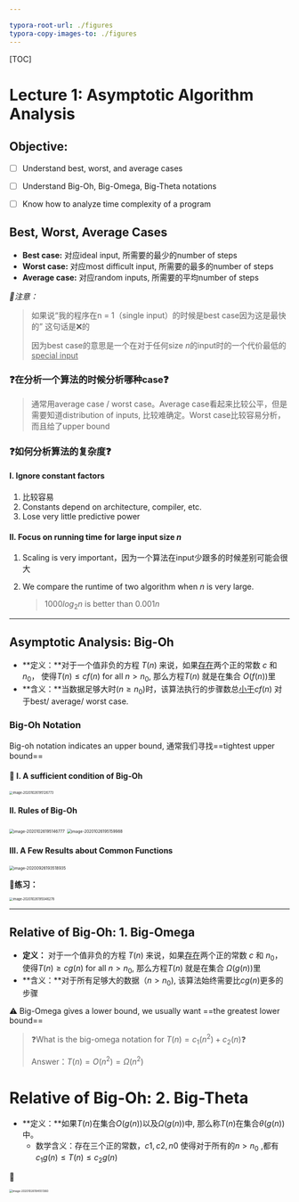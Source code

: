 ```yaml
---

typora-root-url: ./figures
typora-copy-images-to: ./figures
---
```


[TOC]



# Lecture 1: Asymptotic Algorithm Analysis



## Objective:

- [ ] Understand best, worst, and average cases
- [ ] Understand Big-Oh, Big-Omega, Big-Theta notations
- [ ] Know how to analyze time complexity of a program



## Best, Worst, Average Cases

- **Best case:** 对应ideal input, 所需要的最少的number of steps
- **Worst case:** 对应most difficult input, 所需要的最多的number of steps
- **Average case:** 对应random inputs, 所需要的平均number of steps

*👀注意：*

> 如果说“我的程序在n = 1（single input）的时候是best case因为这是最快的” 这句话是❌的
>
> 因为best case的意思是一个在对于任何size $n$的input时的一个代价最低的<u>special input</u>



### ❓在分析一个算法的时候分析哪种case❓

> 通常用average case / worst case。Average case看起来比较公平，但是需要知道distribution of inputs, 比较难确定。Worst case比较容易分析，而且给了upper bound



### ❓如何分析算法的复杂度❓

#### **I. Ignore constant factors**

1. 比较容易
2. Constants depend on architecture, compiler, etc.
3. Lose very little predictive power

#### II. Focus on running time for large input size $n$

1. Scaling is very important，因为一个算法在input少跟多的时候差别可能会很大

2. We compare the runtime of two algorithm when $n$ is very large.

   > $1000log_2n$ is better than $0.001n$

****



## Asymptotic Analysis: Big-Oh

- **定义：**对于一个值非负的方程 $T(n)$ 来说，如果<u>存在</u>两个正的常数 $c$ 和 $n_0$， 使得$T(n)\le cf(n)$ for all $n > n_0$, 那么方程$T(n)$ 就是在集合 $O(f(n))$里
- **含义：**当数据足够大时$(n\ge n_0)$时，该算法执行的步骤数总<u>小于</u>$cf(n)$ 对于best/ average/ worst case.



### Big-Oh Notation

Big-oh notation indicates an upper bound, 通常我们寻找==tightest upper bound==

#### 👀 I. A sufficient condition of Big-Oh

<img src="/image-20201026195126773.png" alt="image-20201026195126773" style="zoom:40%;" />



#### II. Rules of Big-Oh

<img src="/image-20201026195146777.png" alt="image-20201026195146777" style="zoom:50%;" />

<img src="/image-20201026195159988.png" alt="image-20201026195159988" style="zoom:50%;" />



#### III. A Few Results about Common Functions

<img src="/Users/michaelxu/Library/Application Support/typora-user-images/image-20200926193518935.png" alt="image-20200926193518935" style="zoom:50%;" />

👀**练习：**

<img src="/image-20201026195046278.png" alt="image-20201026195046278" style="zoom:40%;" />

****



## Relative of Big-Oh: 1. Big-Omega

- **定义：** 对于一个值非负的方程 $T(n)$ 来说，如果<u>存在</u>两个正的常数 $c$ 和 $n_0$， 使得$T(n)\ge cg(n)$ for all $n > n_0$, 那么方程$T(n)$ 就是在集合 $\Omega (g(n))$里
- **含义：**对于所有足够大的数据（$n > n_0$), 该算法始终需要比$cg(n)$更多的步骤

⚠️ Big-Omega gives a lower bound, we usually want ==the greatest lower bound==

> ❓What is the big-omega notation for $T(n) = c_1(n^2) + c_2(n)$❓
>
> Answer：$T(n) = O(n^2) = \Omega (n^2)$



# Relative of Big-Oh: 2. Big-Theta

- **定义：**如果$T(n)$在集合$O(g(n))$以及$\Omega(g(n))$中, 那么称$T(n)$在集合$\theta(g(n))$中。
  - 数学含义：存在三个正的常数，$c1, c2, n0$ 使得对于所有的$n > n_0$ ,都有$c_1g(n) \le T(n) \le c_2g(n)$

🌰

<img src="/image-20201026194551360.png" alt="image-20201026194551360" style="zoom:35%;" />

